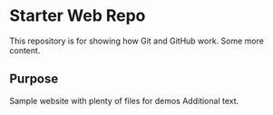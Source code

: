 # Starter Web Repo

This repository is for showing how Git and GitHub work.
Some more content.

## Purpose

Sample website with plenty of files for demos
Additional text.